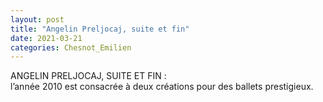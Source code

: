 ```yaml
---
layout: post
title: "Angelin Preljocaj, suite et fin"
date: 2021-03-21
categories: Chesnot_Emilien
---
```


ANGELIN PRELJOCAJ, SUITE ET FIN :  
l’année 2010 est consacrée à deux créations pour des ballets prestigieux.
